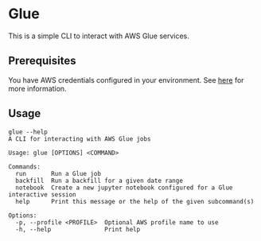 # Glue

This is a simple CLI to interact with AWS Glue services.

## Prerequisites

You have AWS credentials configured in your environment. See [here](https://docs.aws.amazon.com/cli/latest/userguide/cli-configure-quickstart.html) for more information.

## Usage

```
glue --help
A CLI for interacting with AWS Glue jobs

Usage: glue [OPTIONS] <COMMAND>

Commands:
  run       Run a Glue job
  backfill  Run a backfill for a given date range
  notebook  Create a new jupyter notebook configured for a Glue interactive session
  help      Print this message or the help of the given subcommand(s)

Options:
  -p, --profile <PROFILE>  Optional AWS profile name to use
  -h, --help               Print help
```
